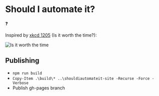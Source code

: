 # Should I automate it?

:question:

Inspired by [xkcd 1205] (Is it worth the time?):

![Is it worth the time](https://imgs.xkcd.com/comics/is_it_worth_the_time.png)

[xkcd 1205]: https://xkcd.com/1205/

## Publishing
- `npm run build`
- `Copy-Item .\build\* ..\shouldiautomateit-site -Recurse -Force -Verbose`
- Publish gh-pages branch